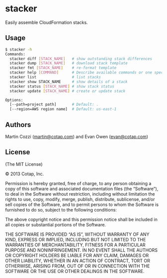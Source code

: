 stacker
=======

Easily assemble CloudFormation stacks.

## Usage

``` sh
$ stacker -h
Commands:
  stacker diff [STACK_NAME]   # show outstanding stack differences
  stacker dump [STACK_NAME]   # download stack template
  stacker fmt [STACK_NAME]    # re-format template
  stacker help [COMMAND]      # Describe available commands or one specific command
  stacker list                # list stacks
  stacker show STACK_NAME     # show details of a stack
  stacker status [STACK_NAME] # show stack status
  stacker update [STACK_NAME] # create or update stack

Options:
  [--path=project path]       # Default: .
  [--region=AWS region name]  # Default: us-east-1
```

## Authors

Martin Cozzi (<martin@cotap.com>) and Evan Owen (<evan@cotap.com>)

## License

(The MIT License)

© 2013 Cotap, Inc.

Permission is hereby granted, free of charge, to any person obtaining a copy
of this software and associated documentation files (the “Software”), to deal
in the Software without restriction, including without limitation the rights
to use, copy, modify, merge, publish, distribute, sublicense, and/or sell
copies of the Software, and to permit persons to whom the Software is
furnished to do so, subject to the following conditions:

The above copyright notice and this permission notice shall be included in all
copies or substantial portions of the Software.

THE SOFTWARE IS PROVIDED “AS IS”, WITHOUT WARRANTY OF ANY KIND, EXPRESS OR
IMPLIED, INCLUDING BUT NOT LIMITED TO THE WARRANTIES OF MERCHANTABILITY,
FITNESS FOR A PARTICULAR PURPOSE AND NONINFRINGEMENT. IN NO EVENT SHALL THE
AUTHORS OR COPYRIGHT HOLDERS BE LIABLE FOR ANY CLAIM, DAMAGES OR OTHER
LIABILITY, WHETHER IN AN ACTION OF CONTRACT, TORT OR OTHERWISE, ARISING FROM,
OUT OF OR IN CONNECTION WITH THE SOFTWARE OR THE USE OR OTHER DEALINGS IN THE
SOFTWARE.
